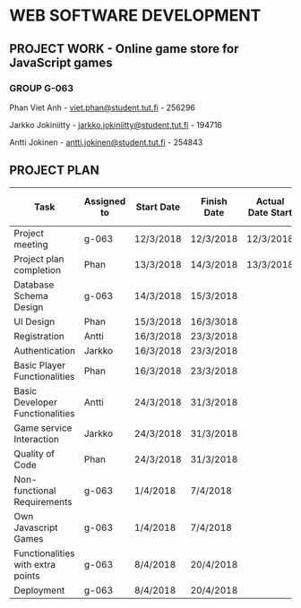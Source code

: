 WEB SOFTWARE DEVELOPMENT
=================
## PROJECT WORK - Online game store for JavaScript games
### GROUP G-063
Phan Viet Anh - viet.phan@student.tut.fi - 256296

Jarkko Jokiniitty - jarkko.jokiniitty@student.tut.fi - 194716 

Antti Jokinen - antti.jokinen@student.tut.fi - 254843

## PROJECT PLAN

| Task  | Assigned to | Start Date | Finish Date | Actual Date Start | Actual Date Finish | METHOD |
| ------------- | ------------- |----------- | -----------| ------------| -----------| -------------|
| Project meeting  | g-063  |  12/3/2018  |  12/3/2018  |  12/3/2018  |  12/3/2018  |  |
| Project plan completion  | Phan  | 13/3/2018 | 14/3/2018 | 13/3/2018 | 13/3/2018 |   |
| Database Schema Design  | g-063  | 14/3/2018 | 15/3/2018 |   |   |   |
| UI Design  | Phan  | 15/3/2018 | 16/3/3018 |   |   |   |
| Registration  | Antti  | 16/3/2018 | 23/3/2018 |   |   |   |
| Authentication  | Jarkko  | 16/3/2018 | 23/3/2018 |   |   |   |
| Basic Player Functionalities  | Phan  | 16/3/2018 | 23/3/2018 |   |   |   |
| Basic Developer Functionalities  | Antti  | 24/3/2018 | 31/3/2018 |   |   |   |
| Game service Interaction  | Jarkko  | 24/3/2018 | 31/3/2018 |   |   |   |
| Quality of Code  | Phan  | 24/3/2018 | 31/3/2018 |   |   |   |
| Non-functional Requirements  | g-063  | 1/4/2018 | 7/4/2018 |   |   |   |
| Own Javascript Games  | g-063  | 1/4/2018 | 7/4/2018 |   |   |   |
| Functionalities with extra points  | g-063  | 8/4/2018 | 20/4/2018 |   |   |   |
| Deployment | g-063 | 8/4/2018 | 20/4/2018 |   |   |   |


